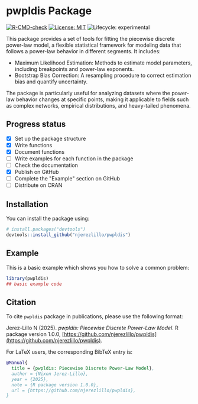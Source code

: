 
# pwpldis Package

<!-- badges: start -->
[![R-CMD-check](https://github.com/njerezlillo/pwpldis/actions/workflows/R-CMD-check.yaml/badge.svg)](https://github.com/njerezlillo/pwpldis/actions/workflows/R-CMD-check.yaml)
[![License: MIT](https://img.shields.io/badge/License-MIT-yellow.svg)](./LICENSE)
![Lifecycle: experimental](https://img.shields.io/badge/Lifecycle-Experimental-orange)
<!-- badges: end -->

This package provides a set of tools for fitting the piecewise discrete power-law model, a flexible statistical framework for modeling data that follows a power-law behavior in different segments. It includes:

- Maximum Likelihood Estimation: Methods to estimate model parameters, including breakpoints and power-law exponents.
- Bootstrap Bias Correction: A resampling procedure to correct estimation bias and quantify uncertainty.

The package is particularly useful for analyzing datasets where the power-law behavior changes at specific points, making it applicable to fields such as complex networks, empirical distributions, and heavy-tailed phenomena.

## Progress status

- [x] Set up the package structure  
- [x] Write functions  
- [x] Document functions
- [ ] Write examples for each function in the package
- [ ] Check the documentation
- [x] Publish on GitHub  
- [ ] Complete the "Example" section on GitHub
- [ ] Distribute on CRAN

## Installation

You can install the package using:

``` r
# install.packages("devtools")
devtools::install_github("njerezlillo/pwpldis")
```

## Example

This is a basic example which shows you how to solve a common problem:

``` r
library(pwpldis)
## basic example code
```

## Citation

To cite `pwpldis` package in publications, please use the following format:

Jerez-Lillo N (2025). *pwpldis: Piecewise Discrete Power-Law Model*. R package version 1.0.0, [https://github.com/njerezlillo/pwpldis](https://github.com/njerezlillo/pwpldis).

For LaTeX users, the corresponding BibTeX entry is:

```bibtex
@Manual{
  title = {pwpldis: Piecewise Discrete Power-Law Model},
  author = {Nixon Jerez-Lillo},
  year = {2025},
  note = {R package version 1.0.0},
  url = {https://github.com/njerezlillo/pwpldis},
}
```
